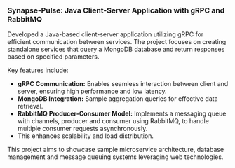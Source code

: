### Synapse-Pulse: Java Client-Server Application with gRPC and RabbitMQ

Developed a Java-based client-server application utilizing gRPC for efficient communication between services. 
The project focuses on creating standalone services that query a MongoDB database and return responses based on specified parameters.

Key features include:

- **gRPC Communication:** Enables seamless interaction between client and server, ensuring high performance and low latency.
- **MongoDB Integration:** Sample aggregation queries for effective data retrieval.
- **RabbitMQ Producer-Consumer Model:** Implements a messaging queue with channels, producer and consumer using RabbitMQ, to handle multiple consumer requests asynchronously.
- This enhances scalability and load distribution.

This project aims to showcase sample microservice architecture, database management and message queuing systems leveraging web technologies.
